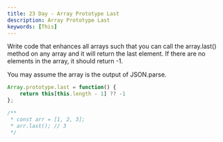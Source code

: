 ```yaml
---
title: 23 Day - Array Prototype Last
description: Array Prototype Last
keywords: [This]
---
```


Write code that enhances all arrays such that you can call the array.last() method on any array and it will return the last element. If there are no elements in the array, it should return -1.

You may assume the array is the output of JSON.parse.


```js
Array.prototype.last = function() {
    return this[this.length - 1] ?? -1
};

/**
 * const arr = [1, 2, 3];
 * arr.last(); // 3
 */
```